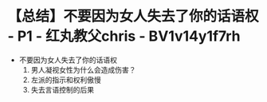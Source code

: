# 【总结】不要因为女人失去了你的话语权 - P1 - 红丸教父chris - BV1v14y1f7rh

-   不要因为女人失去了你的话语权
    1.  男人凝视女性为什么会造成伤害？
    2.  左派的指示和权利傲慢
    3.  失去言语控制的后果